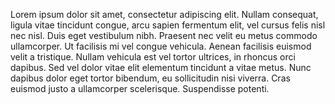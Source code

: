 Lorem ipsum dolor sit amet, consectetur adipiscing elit. Nullam consequat, ligula vitae tincidunt congue, arcu sapien fermentum elit, vel cursus felis nisl nec nisl. Duis eget vestibulum nibh. Praesent nec velit eu metus commodo ullamcorper. Ut facilisis mi vel congue vehicula. Aenean facilisis euismod velit a tristique. Nullam vehicula est vel tortor ultrices, in rhoncus orci dapibus. Sed vel dolor vitae elit elementum tincidunt a vitae metus. Nunc dapibus dolor eget tortor bibendum, eu sollicitudin nisi viverra. Cras euismod justo a ullamcorper scelerisque. Suspendisse potenti.